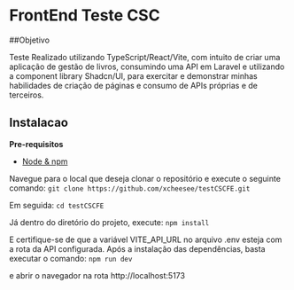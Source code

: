 # FrontEnd Teste CSC

##Objetivo

Teste Realizado utilizando TypeScript/React/Vite, com intuito de criar uma aplicação de gestão de livros, consumindo uma API em Laravel e utilizando a component library Shadcn/UI, para exercitar e demonstrar minhas habilidades de criação de páginas e consumo de APIs próprias e de terceiros.

## Instalacao
**Pre-requisitos**
* [Node & npm](https://nodejs.org/en)

Navegue para o local que deseja clonar o repositório e execute o seguinte comando:
`git clone https://github.com/xcheesee/testCSCFE.git`

Em seguida:
`cd testCSCFE`

Já dentro do diretório do projeto, execute:
`npm install`

E certifique-se de que a variável VITE_API_URL no arquivo .env esteja com a rota da API configurada.
Após a instalação das dependências, basta executar o comando:
`npm run dev`

e abrir o navegador na rota http://localhost:5173

